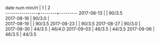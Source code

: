 date num min/rt |    1   |    2    
----------------+--------+---------
2017-08-13      |        | 90/3.5  
2017-08-16      | 90/3.0 |         
2017-08-19      |        | 90/3.5
2017-08-23      |        | 90/3.5
2017-08-27      | 90/3.0 |       
2017-08-30      | 44/3.5 | 46/4.0
2017-09-03      | 46/3.5 | 44/3.5
2017-09-06      | 46/3.5 | 44/3.5
